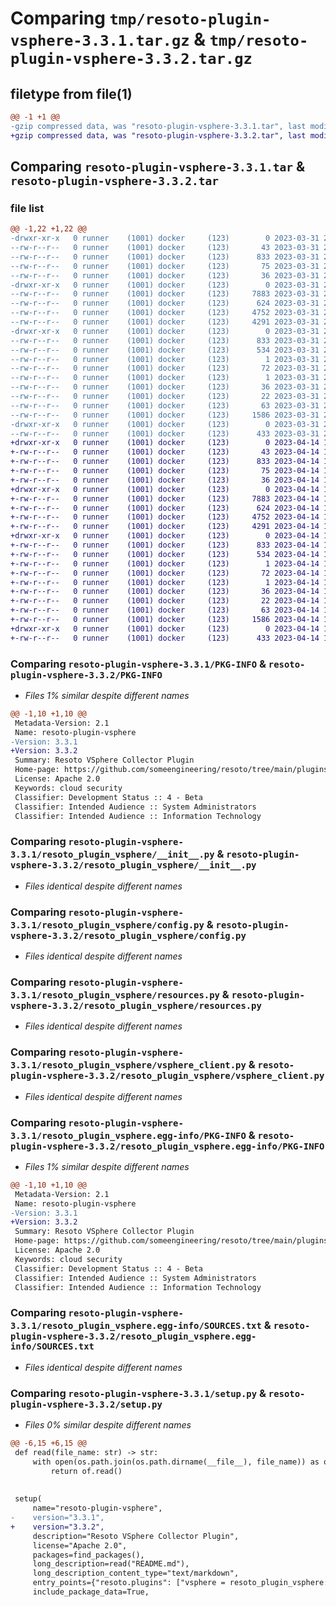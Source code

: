 # Comparing `tmp/resoto-plugin-vsphere-3.3.1.tar.gz` & `tmp/resoto-plugin-vsphere-3.3.2.tar.gz`

## filetype from file(1)

```diff
@@ -1 +1 @@
-gzip compressed data, was "resoto-plugin-vsphere-3.3.1.tar", last modified: Fri Mar 31 23:53:13 2023, max compression
+gzip compressed data, was "resoto-plugin-vsphere-3.3.2.tar", last modified: Fri Apr 14 16:15:10 2023, max compression
```

## Comparing `resoto-plugin-vsphere-3.3.1.tar` & `resoto-plugin-vsphere-3.3.2.tar`

### file list

```diff
@@ -1,22 +1,22 @@
-drwxr-xr-x   0 runner    (1001) docker     (123)        0 2023-03-31 23:53:12.992924 resoto-plugin-vsphere-3.3.1/
--rw-r--r--   0 runner    (1001) docker     (123)       43 2023-03-31 23:51:12.000000 resoto-plugin-vsphere-3.3.1/MANIFEST.in
--rw-r--r--   0 runner    (1001) docker     (123)      833 2023-03-31 23:53:12.992924 resoto-plugin-vsphere-3.3.1/PKG-INFO
--rw-r--r--   0 runner    (1001) docker     (123)       75 2023-03-31 23:51:12.000000 resoto-plugin-vsphere-3.3.1/README.md
--rw-r--r--   0 runner    (1001) docker     (123)       36 2023-03-31 23:51:12.000000 resoto-plugin-vsphere-3.3.1/requirements.txt
-drwxr-xr-x   0 runner    (1001) docker     (123)        0 2023-03-31 23:53:12.992924 resoto-plugin-vsphere-3.3.1/resoto_plugin_vsphere/
--rw-r--r--   0 runner    (1001) docker     (123)     7883 2023-03-31 23:51:12.000000 resoto-plugin-vsphere-3.3.1/resoto_plugin_vsphere/__init__.py
--rw-r--r--   0 runner    (1001) docker     (123)      624 2023-03-31 23:51:12.000000 resoto-plugin-vsphere-3.3.1/resoto_plugin_vsphere/config.py
--rw-r--r--   0 runner    (1001) docker     (123)     4752 2023-03-31 23:51:12.000000 resoto-plugin-vsphere-3.3.1/resoto_plugin_vsphere/resources.py
--rw-r--r--   0 runner    (1001) docker     (123)     4291 2023-03-31 23:51:12.000000 resoto-plugin-vsphere-3.3.1/resoto_plugin_vsphere/vsphere_client.py
-drwxr-xr-x   0 runner    (1001) docker     (123)        0 2023-03-31 23:53:12.992924 resoto-plugin-vsphere-3.3.1/resoto_plugin_vsphere.egg-info/
--rw-r--r--   0 runner    (1001) docker     (123)      833 2023-03-31 23:53:12.000000 resoto-plugin-vsphere-3.3.1/resoto_plugin_vsphere.egg-info/PKG-INFO
--rw-r--r--   0 runner    (1001) docker     (123)      534 2023-03-31 23:53:12.000000 resoto-plugin-vsphere-3.3.1/resoto_plugin_vsphere.egg-info/SOURCES.txt
--rw-r--r--   0 runner    (1001) docker     (123)        1 2023-03-31 23:53:12.000000 resoto-plugin-vsphere-3.3.1/resoto_plugin_vsphere.egg-info/dependency_links.txt
--rw-r--r--   0 runner    (1001) docker     (123)       72 2023-03-31 23:53:12.000000 resoto-plugin-vsphere-3.3.1/resoto_plugin_vsphere.egg-info/entry_points.txt
--rw-r--r--   0 runner    (1001) docker     (123)        1 2023-03-31 23:53:12.000000 resoto-plugin-vsphere-3.3.1/resoto_plugin_vsphere.egg-info/not-zip-safe
--rw-r--r--   0 runner    (1001) docker     (123)       36 2023-03-31 23:53:12.000000 resoto-plugin-vsphere-3.3.1/resoto_plugin_vsphere.egg-info/requires.txt
--rw-r--r--   0 runner    (1001) docker     (123)       22 2023-03-31 23:53:12.000000 resoto-plugin-vsphere-3.3.1/resoto_plugin_vsphere.egg-info/top_level.txt
--rw-r--r--   0 runner    (1001) docker     (123)       63 2023-03-31 23:53:12.992924 resoto-plugin-vsphere-3.3.1/setup.cfg
--rw-r--r--   0 runner    (1001) docker     (123)     1586 2023-03-31 23:51:12.000000 resoto-plugin-vsphere-3.3.1/setup.py
-drwxr-xr-x   0 runner    (1001) docker     (123)        0 2023-03-31 23:53:12.992924 resoto-plugin-vsphere-3.3.1/test/
--rw-r--r--   0 runner    (1001) docker     (123)      433 2023-03-31 23:51:12.000000 resoto-plugin-vsphere-3.3.1/test/test_config.py
+drwxr-xr-x   0 runner    (1001) docker     (123)        0 2023-04-14 16:15:10.910851 resoto-plugin-vsphere-3.3.2/
+-rw-r--r--   0 runner    (1001) docker     (123)       43 2023-04-14 16:13:09.000000 resoto-plugin-vsphere-3.3.2/MANIFEST.in
+-rw-r--r--   0 runner    (1001) docker     (123)      833 2023-04-14 16:15:10.910851 resoto-plugin-vsphere-3.3.2/PKG-INFO
+-rw-r--r--   0 runner    (1001) docker     (123)       75 2023-04-14 16:13:09.000000 resoto-plugin-vsphere-3.3.2/README.md
+-rw-r--r--   0 runner    (1001) docker     (123)       36 2023-04-14 16:13:09.000000 resoto-plugin-vsphere-3.3.2/requirements.txt
+drwxr-xr-x   0 runner    (1001) docker     (123)        0 2023-04-14 16:15:10.910851 resoto-plugin-vsphere-3.3.2/resoto_plugin_vsphere/
+-rw-r--r--   0 runner    (1001) docker     (123)     7883 2023-04-14 16:13:09.000000 resoto-plugin-vsphere-3.3.2/resoto_plugin_vsphere/__init__.py
+-rw-r--r--   0 runner    (1001) docker     (123)      624 2023-04-14 16:13:09.000000 resoto-plugin-vsphere-3.3.2/resoto_plugin_vsphere/config.py
+-rw-r--r--   0 runner    (1001) docker     (123)     4752 2023-04-14 16:13:09.000000 resoto-plugin-vsphere-3.3.2/resoto_plugin_vsphere/resources.py
+-rw-r--r--   0 runner    (1001) docker     (123)     4291 2023-04-14 16:13:09.000000 resoto-plugin-vsphere-3.3.2/resoto_plugin_vsphere/vsphere_client.py
+drwxr-xr-x   0 runner    (1001) docker     (123)        0 2023-04-14 16:15:10.910851 resoto-plugin-vsphere-3.3.2/resoto_plugin_vsphere.egg-info/
+-rw-r--r--   0 runner    (1001) docker     (123)      833 2023-04-14 16:15:10.000000 resoto-plugin-vsphere-3.3.2/resoto_plugin_vsphere.egg-info/PKG-INFO
+-rw-r--r--   0 runner    (1001) docker     (123)      534 2023-04-14 16:15:10.000000 resoto-plugin-vsphere-3.3.2/resoto_plugin_vsphere.egg-info/SOURCES.txt
+-rw-r--r--   0 runner    (1001) docker     (123)        1 2023-04-14 16:15:10.000000 resoto-plugin-vsphere-3.3.2/resoto_plugin_vsphere.egg-info/dependency_links.txt
+-rw-r--r--   0 runner    (1001) docker     (123)       72 2023-04-14 16:15:10.000000 resoto-plugin-vsphere-3.3.2/resoto_plugin_vsphere.egg-info/entry_points.txt
+-rw-r--r--   0 runner    (1001) docker     (123)        1 2023-04-14 16:15:10.000000 resoto-plugin-vsphere-3.3.2/resoto_plugin_vsphere.egg-info/not-zip-safe
+-rw-r--r--   0 runner    (1001) docker     (123)       36 2023-04-14 16:15:10.000000 resoto-plugin-vsphere-3.3.2/resoto_plugin_vsphere.egg-info/requires.txt
+-rw-r--r--   0 runner    (1001) docker     (123)       22 2023-04-14 16:15:10.000000 resoto-plugin-vsphere-3.3.2/resoto_plugin_vsphere.egg-info/top_level.txt
+-rw-r--r--   0 runner    (1001) docker     (123)       63 2023-04-14 16:15:10.910851 resoto-plugin-vsphere-3.3.2/setup.cfg
+-rw-r--r--   0 runner    (1001) docker     (123)     1586 2023-04-14 16:13:09.000000 resoto-plugin-vsphere-3.3.2/setup.py
+drwxr-xr-x   0 runner    (1001) docker     (123)        0 2023-04-14 16:15:10.910851 resoto-plugin-vsphere-3.3.2/test/
+-rw-r--r--   0 runner    (1001) docker     (123)      433 2023-04-14 16:13:09.000000 resoto-plugin-vsphere-3.3.2/test/test_config.py
```

### Comparing `resoto-plugin-vsphere-3.3.1/PKG-INFO` & `resoto-plugin-vsphere-3.3.2/PKG-INFO`

 * *Files 1% similar despite different names*

```diff
@@ -1,10 +1,10 @@
 Metadata-Version: 2.1
 Name: resoto-plugin-vsphere
-Version: 3.3.1
+Version: 3.3.2
 Summary: Resoto VSphere Collector Plugin
 Home-page: https://github.com/someengineering/resoto/tree/main/plugins/vsphere
 License: Apache 2.0
 Keywords: cloud security
 Classifier: Development Status :: 4 - Beta
 Classifier: Intended Audience :: System Administrators
 Classifier: Intended Audience :: Information Technology
```

### Comparing `resoto-plugin-vsphere-3.3.1/resoto_plugin_vsphere/__init__.py` & `resoto-plugin-vsphere-3.3.2/resoto_plugin_vsphere/__init__.py`

 * *Files identical despite different names*

### Comparing `resoto-plugin-vsphere-3.3.1/resoto_plugin_vsphere/config.py` & `resoto-plugin-vsphere-3.3.2/resoto_plugin_vsphere/config.py`

 * *Files identical despite different names*

### Comparing `resoto-plugin-vsphere-3.3.1/resoto_plugin_vsphere/resources.py` & `resoto-plugin-vsphere-3.3.2/resoto_plugin_vsphere/resources.py`

 * *Files identical despite different names*

### Comparing `resoto-plugin-vsphere-3.3.1/resoto_plugin_vsphere/vsphere_client.py` & `resoto-plugin-vsphere-3.3.2/resoto_plugin_vsphere/vsphere_client.py`

 * *Files identical despite different names*

### Comparing `resoto-plugin-vsphere-3.3.1/resoto_plugin_vsphere.egg-info/PKG-INFO` & `resoto-plugin-vsphere-3.3.2/resoto_plugin_vsphere.egg-info/PKG-INFO`

 * *Files 1% similar despite different names*

```diff
@@ -1,10 +1,10 @@
 Metadata-Version: 2.1
 Name: resoto-plugin-vsphere
-Version: 3.3.1
+Version: 3.3.2
 Summary: Resoto VSphere Collector Plugin
 Home-page: https://github.com/someengineering/resoto/tree/main/plugins/vsphere
 License: Apache 2.0
 Keywords: cloud security
 Classifier: Development Status :: 4 - Beta
 Classifier: Intended Audience :: System Administrators
 Classifier: Intended Audience :: Information Technology
```

### Comparing `resoto-plugin-vsphere-3.3.1/resoto_plugin_vsphere.egg-info/SOURCES.txt` & `resoto-plugin-vsphere-3.3.2/resoto_plugin_vsphere.egg-info/SOURCES.txt`

 * *Files identical despite different names*

### Comparing `resoto-plugin-vsphere-3.3.1/setup.py` & `resoto-plugin-vsphere-3.3.2/setup.py`

 * *Files 0% similar despite different names*

```diff
@@ -6,15 +6,15 @@
 def read(file_name: str) -> str:
     with open(os.path.join(os.path.dirname(__file__), file_name)) as of:
         return of.read()
 
 
 setup(
     name="resoto-plugin-vsphere",
-    version="3.3.1",
+    version="3.3.2",
     description="Resoto VSphere Collector Plugin",
     license="Apache 2.0",
     packages=find_packages(),
     long_description=read("README.md"),
     long_description_content_type="text/markdown",
     entry_points={"resoto.plugins": ["vsphere = resoto_plugin_vsphere:VSphereCollectorPlugin"]},
     include_package_data=True,
```

